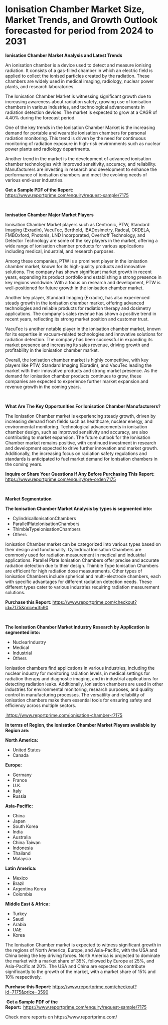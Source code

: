 <p><h1>Ionisation Chamber Market Size, Market Trends, and Growth Outlook forecasted for period from 2024 to 2031</h1></p><p><strong>Ionisation Chamber Market Analysis and Latest Trends</strong></p>
<p><p>An ionisation chamber is a device used to detect and measure ionising radiation. It consists of a gas-filled chamber in which an electric field is applied to collect the ionised particles created by the radiation. These chambers are widely used in medical imaging, radiology, nuclear power plants, and research laboratories.</p><p>The Ionisation Chamber Market is witnessing significant growth due to increasing awareness about radiation safety, growing use of ionisation chambers in various industries, and technological advancements in radiation detection devices. The market is expected to grow at a CAGR of 4.40% during the forecast period.</p><p>One of the key trends in the Ionisation Chamber Market is the increasing demand for portable and wearable ionisation chambers for personal radiation monitoring. This trend is driven by the need for continuous monitoring of radiation exposure in high-risk environments such as nuclear power plants and radiology departments.</p><p>Another trend in the market is the development of advanced ionisation chamber technologies with improved sensitivity, accuracy, and reliability. Manufacturers are investing in research and development to enhance the performance of ionisation chambers and meet the evolving needs of various end-user industries.</p></p>
<p><strong>Get a Sample PDF of the Report:&nbsp;</strong> <a href="https://www.reportprime.com/enquiry/request-sample/7175">https://www.reportprime.com/enquiry/request-sample/7175</a></p>
<p>&nbsp;</p>
<p><strong>Ionisation Chamber Major Market Players</strong></p>
<p><p>Ionisation Chamber Market players such as Centronic, PTW, Standard Imaging (Exradin), VacuTec, Berthold, IBADosimetry, Radcal, ORDELA, FMBOxford, Photonis, LND Incorporated, Overhoff Technology, and Detector Technology are some of the key players in the market, offering a wide range of ionisation chamber products for various applications including medical, industrial, and research purposes.</p><p>Among these companies, PTW is a prominent player in the ionisation chamber market, known for its high-quality products and innovative solutions. The company has shown significant market growth in recent years, expanding its product portfolio and establishing a strong presence in key regions worldwide. With a focus on research and development, PTW is well-positioned for future growth in the ionisation chamber market.</p><p>Another key player, Standard Imaging (Exradin), has also experienced steady growth in the ionisation chamber market, offering advanced technologies and reliable products for radiation therapy and dosimetry applications. The company's sales revenue has shown a positive trend in recent years, reflecting its strong market position and customer trust.</p><p>VacuTec is another notable player in the ionisation chamber market, known for its expertise in vacuum-related technologies and innovative solutions for radiation detection. The company has been successful in expanding its market presence and increasing its sales revenue, driving growth and profitability in the ionisation chamber market.</p><p>Overall, the ionisation chamber market is highly competitive, with key players like PTW, Standard Imaging (Exradin), and VacuTec leading the market with their innovative products and strong market presence. As the demand for ionisation chamber products continues to grow, these companies are expected to experience further market expansion and revenue growth in the coming years.</p></p>
<p>&nbsp;</p>
<p><strong>What Are The Key Opportunities For Ionisation Chamber Manufacturers?</strong></p>
<p><p>The Ionisation Chamber market is experiencing steady growth, driven by increasing demand from fields such as healthcare, nuclear energy, and environmental monitoring. Technological advancements in ionisation chamber design, such as improved sensitivity and accuracy, are also contributing to market expansion. The future outlook for the Ionisation Chamber market remains positive, with continued investment in research and development expected to drive further innovation and market growth. Additionally, the increasing focus on radiation safety regulations and standards is anticipated to fuel market demand for ionisation chambers in the coming years.</p></p>
<p><strong>Inquire or Share Your Questions If Any Before Purchasing This Report:</strong> <a href="https://www.reportprime.com/enquiry/pre-order/7175">https://www.reportprime.com/enquiry/pre-order/7175</a></p>
<p>&nbsp;</p>
<p><strong>Market Segmentation</strong></p>
<p><strong>The Ionisation Chamber Market Analysis by types is segmented into:</strong></p>
<p><ul><li>CylindricalIonisationChambers</li><li>ParallelPlateIonisationChambers</li><li>ThimbleTypeIonisationChambers</li><li>Others</li></ul></p>
<p><p>Ionisation Chamber market can be categorized into various types based on their design and functionality. Cylindrical Ionisation Chambers are commonly used for radiation measurement in medical and industrial applications. Parallel Plate Ionisation Chambers offer precise and accurate radiation detection due to their design. Thimble Type Ionisation Chambers are efficient for high radiation dose measurements. Other types of Ionisation Chambers include spherical and multi-electrode chambers, each with specific advantages for different radiation detection needs. These different types cater to various industries requiring radiation measurement solutions.</p></p>
<p><strong>Purchase this Report:&nbsp;</strong><a href="https://www.reportprime.com/checkout?id=7175&price=3590">https://www.reportprime.com/checkout?id=7175&price=3590</a></p>
<p>&nbsp;</p>
<p><strong>The Ionisation Chamber Market Industry Research by Application is segmented into:</strong></p>
<p><ul><li>NuclearIndustry</li><li>Medical</li><li>Industrial</li><li>Others</li></ul></p>
<p><p>Ionisation chambers find applications in various industries, including the nuclear industry for monitoring radiation levels, in medical settings for radiation therapy and diagnostic imaging, and in industrial applications for detecting radiation leaks. Additionally, ionisation chambers are used in other industries for environmental monitoring, research purposes, and quality control in manufacturing processes. The versatility and reliability of ionisation chambers make them essential tools for ensuring safety and efficiency across multiple sectors.</p></p>
<p><a href="https://www.reportprime.com/ionisation-chamber-r7175">&nbsp;https://www.reportprime.com/ionisation-chamber-r7175</a></p>
<p><strong>In terms of Region, the Ionisation Chamber Market Players available by Region are:</strong></p>
<p>
    <p> <strong> North America: </strong>
        <ul>
            <li>United States</li>
            <li>Canada</li>
        </ul>
        </p> 
    <p> <strong> Europe: </strong>
        <ul>
            <li>Germany</li>
            <li>France</li>
            <li>U.K.</li>
            <li>Italy</li>
            <li>Russia</li>
        </ul>
        </p> 
    <p> <strong> Asia-Pacific: </strong>
        <ul>
            <li>China</li>
            <li>Japan</li>
            <li>South Korea</li>
            <li>India</li>
            <li>Australia</li>
            <li>China Taiwan</li>
            <li>Indonesia</li>
            <li>Thailand</li>
            <li>Malaysia</li>
        </ul>
        </p> 
    <p> <strong> Latin America: </strong>
        <ul>
            <li>Mexico</li>
            <li>Brazil</li>
            <li>Argentina Korea</li>
            <li>Colombia</li>
        </ul>
        </p> 
    <p> <strong> Middle East & Africa: </strong>
        <ul>
            <li>Turkey</li>
            <li>Saudi</li>
            <li>Arabia</li>
            <li>UAE</li>
            <li>Korea</li>
        </ul>
    </p>
    </p>
<p><p>The Ionisation Chamber market is expected to witness significant growth in the regions of North America, Europe, and Asia-Pacific, with the USA and China being the key driving forces. North America is projected to dominate the market with a market share of 35%, followed by Europe at 25%, and Asia-Pacific at 20%. The USA and China are expected to contribute significantly to the growth of the market, with a market share of 15% and 10% respectively.</p></p>
<p><strong>Purchase this Report: </strong><a href="https://www.reportprime.com/checkout?id=7175&price=3590">https://www.reportprime.com/checkout?id=7175&price=3590</a></p>
<p>&nbsp;<strong>Get a Sample PDF of the Report:&nbsp;&nbsp;</strong><a href="https://www.reportprime.com/enquiry/request-sample/7175">https://www.reportprime.com/enquiry/request-sample/7175</a></p>
<p><strong></strong></p>
<p>Check more reports on https://www.reportprime.com/</p>